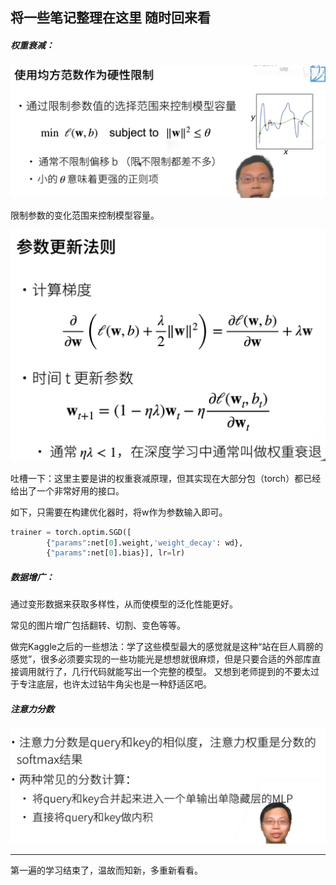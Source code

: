 ## 将一些笔记整理在这里 随时回来看

##### 权重衰减：

![image-20250329185055459](README.assets/image-20250329185055459.png)

限制参数的变化范围来控制模型容量。

![image-20250329185809590](README.assets/image-20250329185809590.png)

吐槽一下：这里主要是讲的权重衰减原理，但其实现在大部分包（torch）都已经给出了一个非常好用的接口。

如下，只需要在构建优化器时，将w作为参数输入即可。

```python
trainer = torch.optim.SGD([
        {"params":net[0].weight,'weight_decay': wd},
        {"params":net[0].bias}], lr=lr)
```



##### 数据增广：

通过变形数据来获取多样性，从而使模型的泛化性能更好。

常见的图片增广包括翻转、切割、变色等等。

做完Kaggle之后的一些想法：学了这些模型最大的感觉就是这种“站在巨人肩膀的感觉”，很多必须要实现的一些功能光是想想就很麻烦，但是只要合适的外部库直接调用就行了，几行代码就能写出一个完整的模型。
又想到老师提到的不要太过于专注底层，也许太过钻牛角尖也是一种舒适区吧。

##### 注意力分数

![image-20250407195624465](README.assets/image-20250407195624465.png)







------

第一遍的学习结束了，温故而知新，多重新看看。
